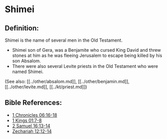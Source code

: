 # Shimei #

## Definition: ##

Shimei is the name of several men in the Old Testament.

* Shimei son of Gera, was a Benjamite who cursed King David and threw stones at him as he was fleeing Jerusalem to escape being killed by his son Absalom.
* There were also several Levite priests in the Old Testament who were named Shimei.

(See also: [[../other/absalom.md]], [[../other/benjamin.md]], [[../other/levite.md]], [[../kt/priest.md]])

## Bible References: ##

* [1 Chronicles 06:16-18](en/tn/1ch/help/06/16)
* [1 Kings 01:7-8](en/tn/1ki/help/01/07)
* [2 Samuel 16:13-14](en/tn/2sa/help/16/13)
* [Zechariah 12:12-14](en/tn/zec/help/12/12)